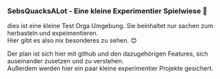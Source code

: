 ### SebsQuacksALot - Eine kleine Experimentier Spielwiese 👋
dies ist eine kleine Test Orga Umgebung. Sie beinhaltet nur sachen zum herbasteln und expeimentieren.  
Hier gibt es also nix besonderes zu sehen. 😊

Der plan ist sich hier mit github und den dazugehörigen Features, sich auseinander zusetzen und zu verstehen.  
Außerdem werden hier ein paar kleine experimentier Projekte gesichert.

<!--

**Here are some ideas to get you started:**

🙋‍♀️ A short introduction - what is your organization all about?
🌈 Contribution guidelines - how can the community get involved?
👩‍💻 Useful resources - where can the community find your docs? Is there anything else the community should know?
🍿 Fun facts - what does your team eat for breakfast?
🧙 Remember, you can do mighty things with the power of [Markdown](https://docs.github.com/github/writing-on-github/getting-started-with-writing-and-formatting-on-github/basic-writing-and-formatting-syntax)
-->
